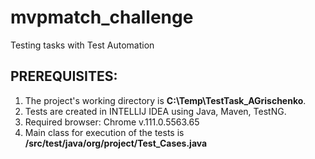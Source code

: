 # mvpmatch_challenge
Testing tasks with Test Automation

## PREREQUISITES:

1) The project's working directory is **C:\Temp\TestTask_AGrischenko**.
2) Tests are created in INTELLIJ IDEA using Java, Maven, TestNG.
3) Required browser: Chrome v.111.0.5563.65
4) Main class for execution of the tests is **/src/test/java/org/project/Test_Cases.java**
